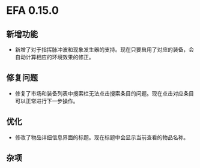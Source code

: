 # EFA 0.15.0

## 新增功能

- 新增了对于指挥脉冲波和现象发生器的支持。现在只要启用了对应的装备，会自动计算相应的环境效果的修正。

## 修复问题

- 修复了市场和装备列表中搜索栏无法点击搜索条目的问题。现在点击对应条目可以正常进行下一步操作。

## 优化

- 修改了物品详细信息界面的标题。现在标题中会显示当前查看的物品名称。

## 杂项
